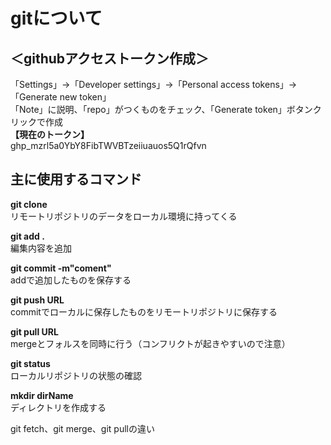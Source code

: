 # gitについて

## ＜githubアクセストークン作成＞<br>
「Settings」→「Developer settings」→「Personal access tokens」→「Generate new token」<br>
「Note」に説明、「repo」がつくものをチェック、「Generate token」ボタンクリックで作成<br>
**【現在のトークン】**<br>
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

## 主に使用するコマンド

**git clone**<br>
リモートリポジトリのデータをローカル環境に持ってくる

**git add .**<br>
編集内容を追加

**git commit -m"coment"**<br>
addで追加したものを保存する

**git push URL**<br>
commitでローカルに保存したものをリモートリポジトリに保存する

**git pull URL**<br>
mergeとフォルスを同時に行う（コンフリクトが起きやすいので注意）

**git status**<br>
ローカルリポジトリの状態の確認

**mkdir dirName**<br>
ディレクトリを作成する


git fetch、git merge、git pullの違い